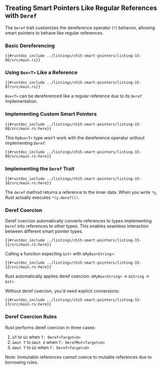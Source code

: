 ## Treating Smart Pointers Like Regular References with `Deref`

The `Deref` trait customizes the dereference operator (`*`) behavior, allowing smart pointers to behave like regular references.

### Basic Dereferencing

```rust,editable
{{#rustdoc_include ../listings/ch15-smart-pointers/listing-15-06/src/main.rs}}
```

### Using `Box<T>` Like a Reference

```rust,editable
{{#rustdoc_include ../listings/ch15-smart-pointers/listing-15-07/src/main.rs}}
```

`Box<T>` can be dereferenced like a regular reference due to its `Deref` implementation.

### Implementing Custom Smart Pointers

```rust,editable
{{#rustdoc_include ../listings/ch15-smart-pointers/listing-15-08/src/main.rs:here}}
```

This `MyBox<T>` type won't work with the dereference operator without implementing `Deref`:

```rust,editable,ignore,does_not_compile
{{#rustdoc_include ../listings/ch15-smart-pointers/listing-15-09/src/main.rs:here}}
```

### Implementing the `Deref` Trait

```rust,editable
{{#rustdoc_include ../listings/ch15-smart-pointers/listing-15-10/src/main.rs:here}}
```

The `deref` method returns a reference to the inner data. When you write `*y`, Rust actually executes `*(y.deref())`.

### Deref Coercion

Deref coercion automatically converts references to types implementing `Deref` into references to other types. This enables seamless interaction between different smart pointer types.

```rust,editable
{{#rustdoc_include ../listings/ch15-smart-pointers/listing-15-11/src/main.rs:here}}
```

Calling a function expecting `&str` with `&MyBox<String>`:

```rust,editable
{{#rustdoc_include ../listings/ch15-smart-pointers/listing-15-12/src/main.rs:here}}
```

Rust automatically applies deref coercion: `&MyBox<String>` → `&String` → `&str`.

Without deref coercion, you'd need explicit conversions:

```rust,editable
{{#rustdoc_include ../listings/ch15-smart-pointers/listing-15-13/src/main.rs:here}}
```

### Deref Coercion Rules

Rust performs deref coercion in three cases:

1. `&T` to `&U` when `T: Deref<Target=U>`
2. `&mut T` to `&mut U` when `T: DerefMut<Target=U>`
3. `&mut T` to `&U` when `T: Deref<Target=U>`

Note: Immutable references cannot coerce to mutable references due to borrowing rules.

